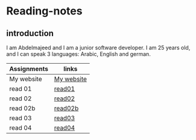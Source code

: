 
# Reading-notes

## introduction
 I am Abdelmajeed and I am a junior software developer. 
 I am 25 years old, and I can speak 3 languages: Arabic, English and german.



|Assignments     |       links|
----------------|-----------------|
|My website       | [My website ](https://abdu-zeyad.github.io/mywebsites/)|
|read 01        | [read01](read01.md)|
|read 02       |[read02](read02.md)|
|read 02b         |[read02b](read02b.md)|
|read 03        |[read03](read03.md)|
|read 04         |[read04](read04.md)|
